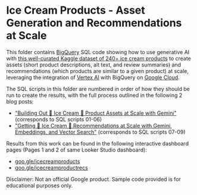 # Ice Cream Products - Asset Generation and Recommendations at Scale

This folder contains [BigQuery](cloud.google.com/bigquery) SQL code showing how to use generative AI with [this well-curated Kaggle dataset of 240+ ice cream products](https://www.kaggle.com/datasets/tysonpo/ice-cream-dataset/data) to create assets (short product descriptions, alt text, and review summaries) and recommendations (which products are similar to a given product) at scale, leveraging the integration of [Vertex AI](cloud.google.com/vertex-ai) with BigQuery on [Google Cloud](cloud.google.com).

The SQL scripts in this folder are numbered in order of how they should be run to create the results, with the full process outlined in the following 2 blog posts:
- ["Building Out 🍨 Ice Cream 🍦 Product Assets at Scale with Gemini"](https://medium.com/google-cloud/building-out-ice-cream-product-assets-at-scale-with-gemini-8b629246345b) (corresponds to SQL scripts 01-06)
- ["Getting 🍨 Ice Cream 🍦 Recommendations at Scale with Gemini, Embeddings, and Vector Search"](https://medium.com/google-cloud/getting-ice-cream-recommendations-at-scale-with-gemini-embeddings-and-vector-search-cf1f61a3d55b) (corresponds to SQL scripts 07-09)

Results from this work can be found in the following interactive dashboard pages (Pages 1 and 2 of same Looker Studio dashboard):
- [goo.gle/icecreamproducts](https://lookerstudio.google.com/c/u/0/reporting/f64d610a-4a2d-4fd4-9fbb-ab5e6f9d392f/page/fU1uB)
- [goo.gle/icecreamproductrecs](https://lookerstudio.google.com/c/u/0/reporting/f64d610a-4a2d-4fd4-9fbb-ab5e6f9d392f/page/p_f5tdpmynkd)

Disclaimer: Not an official Google product. Sample code provided is for educational purposes only.

